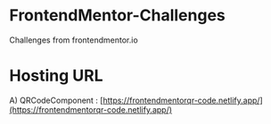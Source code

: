 # FrontendMentor-Challenges
Challenges from frontendmentor.io

# Hosting URL

A) QRCodeComponent : [https://frontendmentorqr-code.netlify.app/](https://frontendmentorqr-code.netlify.app/)

